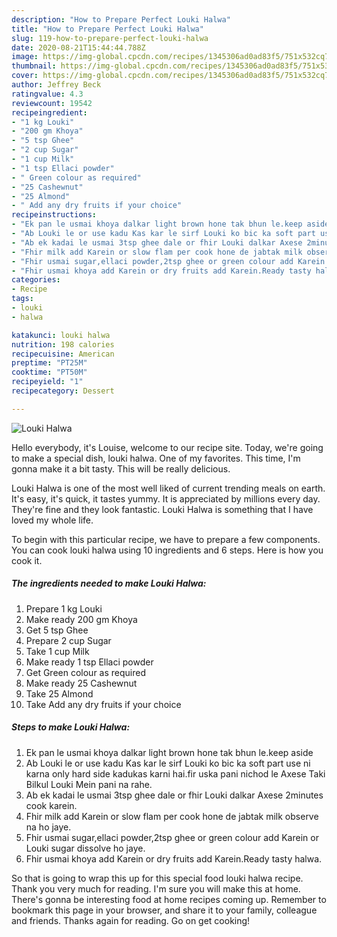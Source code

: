 ```yaml
---
description: "How to Prepare Perfect Louki Halwa"
title: "How to Prepare Perfect Louki Halwa"
slug: 119-how-to-prepare-perfect-louki-halwa
date: 2020-08-21T15:44:44.788Z
image: https://img-global.cpcdn.com/recipes/1345306ad0ad83f5/751x532cq70/louki-halwa-recipe-main-photo.jpg
thumbnail: https://img-global.cpcdn.com/recipes/1345306ad0ad83f5/751x532cq70/louki-halwa-recipe-main-photo.jpg
cover: https://img-global.cpcdn.com/recipes/1345306ad0ad83f5/751x532cq70/louki-halwa-recipe-main-photo.jpg
author: Jeffrey Beck
ratingvalue: 4.3
reviewcount: 19542
recipeingredient:
- "1 kg Louki"
- "200 gm Khoya"
- "5 tsp Ghee"
- "2 cup Sugar"
- "1 cup Milk"
- "1 tsp Ellaci powder"
- " Green colour as required"
- "25 Cashewnut"
- "25 Almond"
- " Add any dry fruits if your choice"
recipeinstructions:
- "Ek pan le usmai khoya dalkar light brown hone tak bhun le.keep aside"
- "Ab Louki le or use kadu Kas kar le sirf Louki ko bic ka soft part use ni karna only hard side kadukas karni hai.fir uska pani nichod le Axese Taki Bilkul Louki Mein pani na rahe."
- "Ab ek kadai le usmai 3tsp ghee dale or fhir Louki dalkar Axese 2minutes cook karein."
- "Fhir milk add Karein or slow flam per cook hone de jabtak milk observe na ho jaye."
- "Fhir usmai sugar,ellaci powder,2tsp ghee or green colour add Karein or Louki sugar dissolve ho jaye."
- "Fhir usmai khoya add Karein or dry fruits add Karein.Ready tasty halwa."
categories:
- Recipe
tags:
- louki
- halwa

katakunci: louki halwa 
nutrition: 198 calories
recipecuisine: American
preptime: "PT25M"
cooktime: "PT50M"
recipeyield: "1"
recipecategory: Dessert

---
```



![Louki Halwa](https://img-global.cpcdn.com/recipes/1345306ad0ad83f5/751x532cq70/louki-halwa-recipe-main-photo.jpg)

Hello everybody, it's Louise, welcome to our recipe site. Today, we're going to make a special dish, louki halwa. One of my favorites. This time, I'm gonna make it a bit tasty. This will be really delicious.

Louki Halwa is one of the most well liked of current trending meals on earth. It's easy, it's quick, it tastes yummy. It is appreciated by millions every day. They're fine and they look fantastic. Louki Halwa is something that I have loved my whole life.




To begin with this particular recipe, we have to prepare a few components. You can cook louki halwa using 10 ingredients and 6 steps. Here is how you cook it.

<!--inarticleads1-->

##### The ingredients needed to make Louki Halwa:

1. Prepare 1 kg Louki
1. Make ready 200 gm Khoya
1. Get 5 tsp Ghee
1. Prepare 2 cup Sugar
1. Take 1 cup Milk
1. Make ready 1 tsp Ellaci powder
1. Get  Green colour as required
1. Make ready 25 Cashewnut
1. Take 25 Almond
1. Take  Add any dry fruits if your choice




<!--inarticleads2-->

##### Steps to make Louki Halwa:

1. Ek pan le usmai khoya dalkar light brown hone tak bhun le.keep aside
1. Ab Louki le or use kadu Kas kar le sirf Louki ko bic ka soft part use ni karna only hard side kadukas karni hai.fir uska pani nichod le Axese Taki Bilkul Louki Mein pani na rahe.
1. Ab ek kadai le usmai 3tsp ghee dale or fhir Louki dalkar Axese 2minutes cook karein.
1. Fhir milk add Karein or slow flam per cook hone de jabtak milk observe na ho jaye.
1. Fhir usmai sugar,ellaci powder,2tsp ghee or green colour add Karein or Louki sugar dissolve ho jaye.
1. Fhir usmai khoya add Karein or dry fruits add Karein.Ready tasty halwa.




So that is going to wrap this up for this special food louki halwa recipe. Thank you very much for reading. I'm sure you will make this at home. There's gonna be interesting food at home recipes coming up. Remember to bookmark this page in your browser, and share it to your family, colleague and friends. Thanks again for reading. Go on get cooking!
